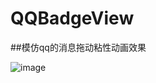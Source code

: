 # QQBadgeView
##模仿qq的消息拖动粘性动画效果


![image](https://github.com/liyunlong1123/QQBadgeView/raw/master/BadgeView.gif)
